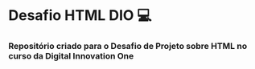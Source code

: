 # Desafio HTML DIO :computer:

### Repositório criado para o Desafio de Projeto sobre HTML no curso da Digital Innovation One


